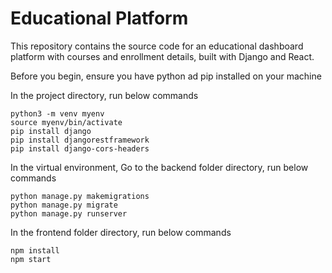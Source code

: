 # Educational Platform

This repository contains the source code for an educational dashboard platform with courses and enrollment details, built with Django and React.

Before you begin, ensure you have python ad pip installed on your machine


In the project directory, run below commands

 ```shell
python3 -m venv myenv
source myenv/bin/activate
pip install django
pip install djangorestframework
pip install django-cors-headers
```

In the virtual environment, Go to the backend folder directory, run below commands


```shell
python manage.py makemigrations
python manage.py migrate
python manage.py runserver
```

In the frontend folder directory, run below commands

```shell
npm install
npm start
```

